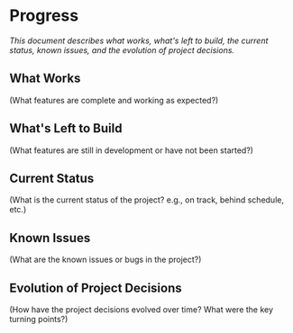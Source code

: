 # Progress

_This document describes what works, what's left to build, the current status, known issues, and the evolution of project decisions._

## What Works

(What features are complete and working as expected?)

## What's Left to Build

(What features are still in development or have not been started?)

## Current Status

(What is the current status of the project? e.g., on track, behind schedule, etc.)

## Known Issues

(What are the known issues or bugs in the project?)

## Evolution of Project Decisions

(How have the project decisions evolved over time? What were the key turning points?)
